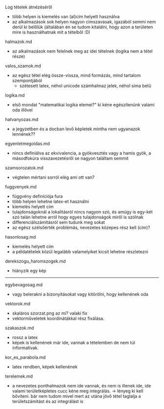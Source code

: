 Log tételek átnézéséről

 - több helyen is kiemelés van (al)cím helyett használva
 - az alkalmazások sok helyen nagyon címszavasak, igazából semmi nem derül ki belőlük (általában én se tudom kitalálni, hogy azon a területen mire is használhatnak mit a tételből :D)

halmazok.md
 - az alkalmazások nem felelnek meg az idei tételnek (logika nem a tétel része)

valos_szamok.md
 - az egész tétel elég össze-vissza, mind formázás, mind tartalom szempontjából
   + szétesett latex, néhol unicode számhalmaz jelek, néhol sima betű

logika.md
 - első mondat "matematikai logika elemei?" ki kéne egészítenünk valami oda illővel

hatvanyozas.md
 - a jegyzetben és a docban levő képletek mintha nem ugyanazok lennének??

egyenletmegoldas.md
 - nincs definiálva az ekvivalencia, a gyökvesztés vagy a hamis gyök, a másodfokúra visszavezetésről se nagyon találtam semmit

szamsorozatok.md
 - végtelen mértani sorról elég ami ott van?

fuggvenyek.md
 - függvény definíciója fura
 - több helyen lehetne latex-et használni
 - kiemelés helyett cím
 - tulajdonságoknál a lokalitásról nincs nagyon szó, és amúgy is egy-két szó talán lehetne arról hogy egyes tulajdonságok miről is szólnak
 - differenciálszámításról sem tudunk meg sokat
 - az egész szélsőérték problémás, nevezetes közepes rész kell (cím)?

hasonlosag.md
 - kiemelés helyett cím
 - a példatételek közül legalább valamelyiket kicsit lehetne részletezni

derekszogu_haromszogek.md
 - hiányzik egy kép

---

egybevagosag.md
- vagy belerakni a bizonyításokat vagy kitörölni, hogy kellenének oda

vektorok.md
- skaláros szorzat.png az mi? valaki fix
- vektorműveletek koordinátákkal rész fixálása.

szakaszok.md
- rossz a latex
- képek is kellenének már ide, vannak a tételemben de nem túl informatívak.

kor_es_parabola.md
- latex rendben, képek kellenének

terelemek.md
- a nevezetes ponthalmazok nem ide vannak, és nem is illenek ide, ide valami területképletes cucc kéne meg integrálás.
-> lényeg ki kell bővíteni. bár nem tudom mivel mert az utána jövő tétel taglalja a területszámítást és az integrálást is
